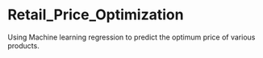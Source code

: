 # Retail_Price_Optimization
Using Machine learning regression to predict the optimum price of various products.

